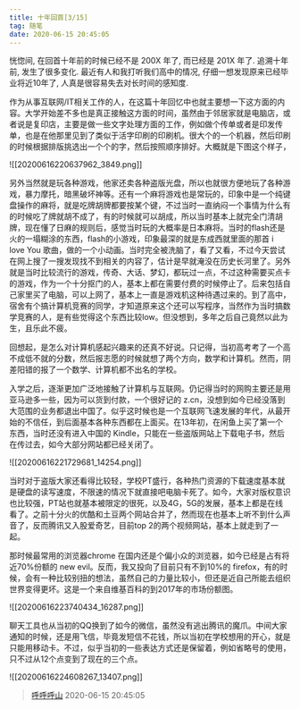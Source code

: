 ```yaml
---
title: 十年回首[3/15]
tag: 随笔
date: 2020-06-15 20:45:05
---
```


恍惚间, 在回首十年前的时候已经不是 200X 年了, 而已经是 201X 年了. 追溯十年前, 发生了很多变化. 最近有人和我打听我们高中的情况, 仔细一想发现原来已经毕业将近10年了, 人真是很容易失去对长时间的感知度.

作为从事互联网/IT相关工作的人，在这篇十年回忆中也就主要想一下这方面的内容。大学开始差不多也是真正接触这方面的时间，虽然由于邻居家就是电脑店，或者说是复印店，主要是做一些文字处理方面的工作，例如做个传单或者是印发传单，也是在他那里见到了类似于活字印刷的印刷机。很大个的一个机器，然后印刷的时候根据排版挑选出一个个的字，然后按照顺序排好。大概就是下图这个样子，

![[20200616220637962_3849.png]]

另外当然就是玩各种游戏，他家还卖各种盗版光盘，所以也就很方便地玩了各种游戏，暴力摩托，暗黑破坏神等。还有一个麻将游戏也是常玩的，印象中是一个纯键盘操作的麻将，就是吃牌胡牌都要按某个键，不过当时一直纳闷一个事情为什么有的时候吃了牌就胡不成了，有的时候就可以胡成，所以当时基本上就完全门清胡牌，现在懂了日麻的规则后，感觉当时玩的大概率是日本麻将。当时的flash还是火的一塌糊涂的东西，flash的小游戏，印象最深的就是东成西就里面的那首 i love You 歌曲，做的一个小动画。当时完全被洗脑了，看了又看，不过今天尝试在网上搜了一搜发现找不到相关的内容了，估计是早就淹没在历史长河里了。另外就是当时比较流行的游戏，传奇、大话、梦幻，都玩过一点，不过这种需要买点卡的游戏，作为一个十分抠门的人，基本上都在需要付费的时候停止了。后来包括自己家里买了电脑，可以上网了，基本上一直是游戏机这种待遇过来的。到了高中，宿舍有个搞计算机竞赛的同学，才知道原来这个还可以写程序，当然作为当时搞数学竞赛的人，是有些觉得这个东西比较low。但没想到，多年之后自己竟然以此为生，且乐此不疲。

回想起，是怎么对计算机感起兴趣来的还真不好说。只记得，当初高考考了一个高不成低不就的分数，然后报志愿的时候就想了两个方向，数学和计算机。然而，阴差阳错的报了一个数学、计算机都不出名的学校。

入学之后，逐渐更加广泛地接触了计算机与互联网。仍记得当时的网购主要还是用亚马逊多一些，因为可以货到付款，一个很好记的 z.cn，没想到如今已经没落到大范围的业务都退出中国了。似乎这时候也是一个互联网飞速发展的年代，从最开始的不信任，到后面基本各种东西都在上面买。在13年初，在闲鱼上买了第一个东西，当时还没有进入中国的 Kindle，只能在一些盗版网站上下载电子书，然后在传过去，如今大部分网站都已经关闭了。

![[20200616221729681_14254.png]]

当时对于盗版大家还看得比较轻，学校PT盛行，各种热门资源的下载速度基本就是硬盘的读写速度，不限速的情况下就直接吧电脑卡死了。如今，大家对版权意识也比较强，PT站也就基本被限定的很死，以及4G，5G的发展，基本上都是在线看了。之前十分火的优酷和土豆两个网站合并了，然而现在也基本上听不到什么声音了，反而腾讯又入股爱奇艺，目前top 2的两个视频网站，基本上就走到了一起。

那时候最常用的浏览器chrome 在国内还是个偏小众的浏览器，如今已经是占有将近70%份额的 new evil。反而，我又投向了目前只有不到10%的 firefox，有的时候，会有一种比较别扭的想法，虽然自己的力量比较小，但还是近自己所能去组织世界变得更坏。这是一个来自维基百科的到2017年的市场份额图。

![[20200616223740434_16287.png]]

聊天工具也从当初的QQ换到了如今的微信，虽然没有逃出腾讯的魔爪。中间大家通知的时候，还是用飞信，毕竟发短信不花钱，所以当初在学校想用的开心，就是只能用移动卡。不过，似乎当初的一些表达方式还是保留着，例如省略号的使用，只不过从12个点变到了现在的三个点。

![[20200616224608267_13407.png]]


> [呼呼呼山](http://code4fun.me)
> 2020-06-15 20:45:05

